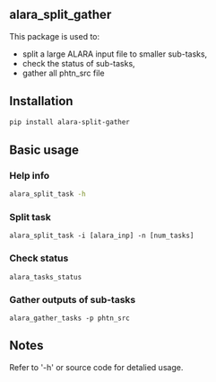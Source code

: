 ## alara\_split\_gather
This package is used to:
- split a large ALARA input file to smaller sub-tasks,
- check the status of sub-tasks,
- gather all phtn_src file

## Installation

```bash
pip install alara-split-gather
```

## Basic usage
### Help info
```bash
alara_split_task -h
```

### Split task
```
alara_split_task -i [alara_inp] -n [num_tasks]
```

### Check status
```
alara_tasks_status
```

### Gather outputs of sub-tasks
```
alara_gather_tasks -p phtn_src
```

## Notes
Refer to '-h' or source code for detalied usage.
